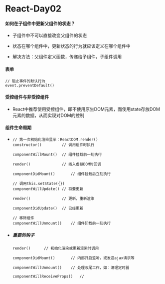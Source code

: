 # React-Day02



#### 如何在子组件中更新父组件的状态？

- 子组件中不可以直接改变父组件的状态

- 状态在哪个组件中，更新状态的行为就应该定义在哪个组件中
- 解决方法：父组件定义函数，传递给子组件，子组件调用



#### 表单

```
// 阻止事件的默认行为
event.preventDefault()
```



#### 受控组件与非受控组件

- React中推荐使用受控组件，即不使用原生DOM元素，而使用state存放DOM元素的数据，从而实现对DOM的控制



#### 组件生命周期

- ```
  // 第一次初始化渲染显示：ReactDOM.render()
  constructor()			// 调用组件时执行
  
  componentWillMount()	// 组件挂载前一刻执行
  
  render()				// 插入虚拟DOM时回调
  
  componentDidMount()		// 组件挂载后立刻执行
  
  // 调用this.setState({})
  componentWillUpdate()	// 将要更新
  
  render()				// 更新，重新渲染
  
  componentDidUpdate()	// 已经更新
  
  // 移除组件
  componentWillUnmount()	// 组件卸载前一刻执行
  ```

- ##### 重要的钩子

  ```
  render()		// 初始化渲染或更新渲染时调用
  
  componentDidMount()		// 内部开启监听，或发送ajax请求等
  
  componentWillUnmount()	// 处理收尾工作，如：清理定时器
  
  componentWillReceiveProps()	//
  ```

